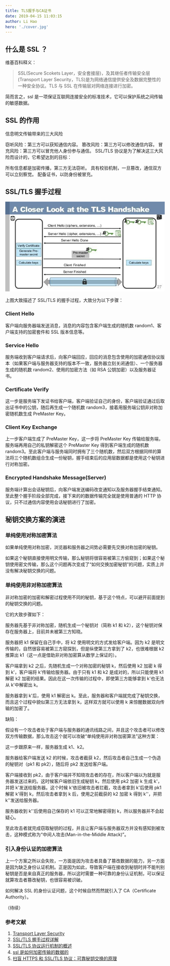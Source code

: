 ```yaml
---
title: TLS握手与CA证书
date: 2019-04-15 11:03:15
author: Li Hao
hero: './cover.jpg'
---
```


## 什么是 SSL ？

维基百科释义：

> SSL(Secure Scokets Layer，安全套接层)，及其继任者传输安全层(Transport Layer Security，TLS)是为网络通信提供安全及数据完整性的一种安全协议。TLS 与 SSL 在传输层对网络连接进行加密。

简而言之，ssl 是一项保证互联网连接安全的标准技术，它可以保护系统之间传输的敏感数据。

## SSL 的作用

信息明文传输带来的三大风险

窃听风险：第三方可以获知通信内容。
篡改风险：第三方可以修改通信内容。
冒充风险：第三方可以冒充他人身份参与通信。
SSL/TLS 协议是为了解决这三大风险而设计的，它希望达到的目标：

所有信息都是加密传播，第三方无法窃听。
具有校验机制，一旦篡改，通信双方可以立刻察觉。
配备证书，以防身份被冒充。

## SSL/TLS 握手过程

![tsl-handshake](./tsl-handshake.jpg)

上图大致描述了 SSL/TLS 的握手过程，大致分为以下步骤：

### Client Hello

客户端向服务器端发送消息，消息的内容包含客户端生成的随机数 random1、客户端支持的加密套件和 SSL 版本信息等。

### Service Hello

服务端收到客户端请求后，向客户端回应，回应的消息包含使用的加密通信协议版本（如果客户端与服务器支持的版本不一致，服务器立刻关闭通信）、一个服务器生成的随机数 random2、使用的加密方法（如 RSA 公钥加密）以及服务器证书。

### Certificate Verify

这一步是服务端下发证书给客户端，客户端验证自己的身份，客户端验证通过后取出证书中的公钥，随后再生成一个随机数 random3，接着用服务端公钥非对称加密随机数生成 PreMaster Key。

### Client Key Exchange

上一步客户端生成了 PreMaster Key，这一步将 PreMaster Key 传输给服务端，服务端再用自己的私钥解密这个 PreMaster Key 得到客户端生成的随机数 random3。至此客户端与服务端同时拥有了三个随机数，然后双方根据同样的算法将三个随机数组合生成一份秘钥，握手结束后的应用层数据都是使用这个秘钥进行对称加密。

### Encrypted Handshake Message(Server)

服务端计算出会话秘钥后，向客户端发送编码改变通知以及服务器握手结束通知。至此整个握手阶段全部完成，接下来的的数据传输完全就是使用普通的 HTTP 协议，只不过通信内容使用会话秘钥进行了加密。

## 秘钥交换方案的演进

### 单纯使用对称加密算法

如果单纯使用对称加密，浏览器和服务器之间势必需要先交换对称加密的秘钥。

如果这个秘钥直接使用明文传输，那么秘钥将很容易被第三方偷窥到；如果这个秘钥使用密文传输，那么这个问题再次变成了“如何交换加密秘钥”的问题，实质上并没有解决秘钥交换的问题。

### 单纯使用非对称加密算法

非对称加密的加密和解密过程使用不同的秘钥，基于这个特点，可以避开前面提到的秘钥交换的问题。

它的大致步骤如下：

服务器先基于非对称加密，随机生成一个秘钥对（简称 k1 和 k2），这个秘钥对保存在服务器上，目前并未被第三方知晓。

服务器把 k1 保留在自己手中，将 k2 使用明文的方式发给客户端。因为 k2 是明文传输的，自然很容易被第三方窥探到，但是纵使第三方拿到了 k2，也很难根据 k2 推算出 k1（这一点是借助非对称加密算从数学上保证的）。

客户端拿到 k2 之后，先随机生成一个对称加密的秘钥 k，然后使用 k2 加密 k 得到 k'，客户端将 k'传输给服务器。由于只有 k1 和 k2 是成对的，所以只能使用 k1 解密 k2 加密的结果。因此在这一次传输的过程中，即使第三方能够拿到 k'也无法从 k'中解密出 k。

服务器拿到 k'后，使用 k1 解密出 k。至此，服务器和客户端就完成了秘钥交换，而且这个过程中貌似第三方无法拿到 k，这样双方就可以使用 k 来惊醒数据双向传输的加密了。

缺陷：

假设有一个攻击者处于客户端与服务器的通讯线路之间，并且这个攻击者可以修改双方传输数据，那么攻击这个就可以攻破“单纯使用非对称加密算法”这种方案：

这一步跟原来一样，服务器生成 k1、k2。

服务器给客户端发送 k2 的时候，攻击者截获 k2，然后攻击者自己生成一个伪造的秘钥对（pk1 和 pk2），随后将 pk2 发送给客户端。

客户端接收到 pk2，由于客户端并不知晓攻击者的存在，所以客户端以为就是服务器发送过来的。这时候客户端依旧生成秘钥 k，然后使用 pk2 加密 k 生成 k'，并把 k'发送给服务器。这个时候 k'依旧被攻击者拦截，攻击者拿到 k'后使用 pk1 解密 k'得到 k，然后攻击者拿到 k 后，使用之前截获的 k2 加密 k 得到 k''，并把 k''发送给服务器。

服务器收到 k''后使用自己保存的 k1 可以正常地解密得到 k，所以服务器并不会起疑心。

至此攻击者就完成窃取秘钥的过程，并且让客户端与服务器双方并没有感知到被攻击，这种模式称为“中间人攻击(Man-in-the-Middle Attack)”。

### 引入身份认证的加密算法

上一个方案之所以会失败，一方面是因为攻击者具备了篡改数据的能力，另一方面是因为缺乏身份认证机制。正是因为如此，导致客户端在接收到秘钥时并不能判别秘钥是否是来自真正的服务器，所以这时需要一种可靠的身份认证机制，可以保证就算攻击者篡改秘钥，也很容易被识破。

如何解决 SSL 的身份认证问题，这个时候自然而然就引入了 CA（Certificate Authority）。

（待续）

### 参考文献

1. [Transport Layer Security](https://en.wikipedia.org/wiki/Transport_Layer_Security)
2. [SSL/TLS 握手过程详解](https://www.jianshu.com/p/7158568e4867)
3. [SSL/TLS 协议运行机制的概述](http://www.ruanyifeng.com/blog/2014/02/ssl_tls.html)
4. [ssl 是如何加密传输的数据的](https://evergreen-tree.github.io/articles/2016-05/daily-ssl-rsa-des-algorithm)
5. [扫盲 HTTPS 和 SSL/TLS 协议：可靠秘钥交换的原理](https://segmentfault.com/a/1190000002927971)
